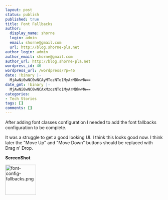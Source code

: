 ```yaml
---
layout: post
status: publish
published: true
title: Font Fallbacks
author:
  display_name: shorne
  login: admin
  email: shorne@gmail.com
  url: http://blog.shorne-pla.net
author_login: admin
author_email: shorne@gmail.com
author_url: http://blog.shorne-pla.net
wordpress_id: 46
wordpress_url: /wordpress/?p=46
date: !binary |-
  MjAwNi0wNC0wNCAyMTozNTo1MyArMDkwMA==
date_gmt: !binary |-
  MjAwNi0wNC0wNCAxMzozNTo1MyArMDkwMA==
categories:
- Tech Stories
tags: []
comments: []
---
```

<p>After adding font classes configuration I needed to add the font fallbacks configuration to be complete.</p>
<p>It was a struggle to get a good looking UI. I think this looks good now. I think later the "Move Up" and "Move Down" buttons should be replaced with Drag n' Drop.</p>
<p><strong> ScreenShot</strong></p>
<p><a title="font-config-fallbacks.png" class="imagelink" href="/wp-content/uploads/2006/04/font-config-fallbacks.png"><img width="98" height="96" alt="font-config-fallbacks.png" id="image45" src="/wp-content/uploads/2006/04/font-config-fallbacks.thumbnail.png" /></a></p>
